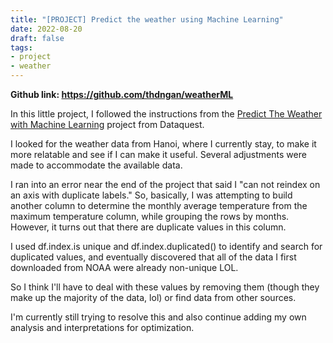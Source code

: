 ```yaml
---
title: "[PROJECT] Predict the weather using Machine Learning"
date: 2022-08-20
draft: false
tags:
- project
- weather
---
```


**Github link: https://github.com/thdngan/weatherML** 

In this little project, I followed the instructions from the [Predict The Weather with Machine Learning](https://youtu.be/km95-NMT6lU) project from Dataquest.

I looked for the weather data from Hanoi, where I currently stay, to make it more relatable and see if I can make it useful. Several adjustments were made to accommodate the available data.

I ran into an error near the end of the project that said I "can not reindex on an axis with duplicate labels." So, basically, I was attempting to build another column to determine the monthly average temperature from the maximum temperature column, while grouping the rows by months. However, it turns out that there are duplicate values in this column.

I used df.index.is unique and df.index.duplicated() to identify and search for duplicated values, and eventually discovered that all of the data I first downloaded from NOAA were already non-unique LOL.

So I think I'll have to deal with these values by removing them (though they make up the majority of the data, lol) or find data from other sources.

I'm currently still trying to resolve this and also continue adding my own analysis and interpretations for optimization.